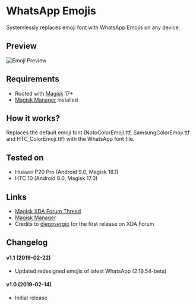 # WhatsApp Emojis

Systemlessly replaces emoji font with WhatsApp Emojis on any device.

## Preview
![Emoji Preview](https://imgur.com/nIYAogh.png)

## Requirements
- Rooted with [Magisk](https://forum.xda-developers.com/apps/magisk/official-magisk-v7-universal-systemless-t3473445) 17+
- [Magisk Manager](https://github.com/topjohnwu/MagiskManager/releases/) installed

## How it works?
Replaces the default emoji font (NotoColorEmoji.ttf, SamsungColorEmoji.ttf and HTC_ColorEmoji.ttf) with the WhatsApp font file.

## Tested on
- Huawei P20 Pro (Android 9.0, Magisk 18.1)
- HTC 10 (Android 8.0, Magisk 17.0)

## Links
- [Magisk XDA Forum Thread](https://forum.xda-developers.com/apps/magisk/official-magisk-v7-universal-systemless-t3473445)
- [Magisk Manager](https://github.com/topjohnwu/MagiskManager/releases/)
- Credits to [diegosergio](https://forum.xda-developers.com/member.php?u=9626761) for the first release on XDA Forum

## Changelog
#### v1.1 (2019-02-22)
- Updated redesigned emojis of latest WhatsApp (2.19.54-beta)
#### v1.0 (2019-02-14)
- Initial release
